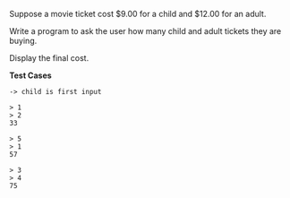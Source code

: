 Suppose a movie ticket cost $9.00 for a child and $12.00 for an adult.


Write a program to ask the user how many child and adult tickets they are buying.


Display the final cost.

**Test Cases**
```
-> child is first input

> 1
> 2
33
```
```
> 5
> 1
57
```
```
> 3
> 4
75
```